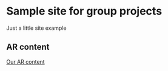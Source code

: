 # Sample site for group projects

Just a little site example

## AR content

[Our AR content](website/G18-creators.html)
